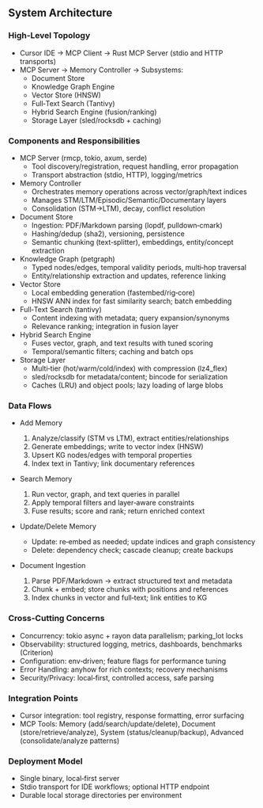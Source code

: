 ## System Architecture

### High-Level Topology

- Cursor IDE → MCP Client → Rust MCP Server (stdio and HTTP transports)
- MCP Server → Memory Controller → Subsystems:
  - Document Store
  - Knowledge Graph Engine
  - Vector Store (HNSW)
  - Full‑Text Search (Tantivy)
  - Hybrid Search Engine (fusion/ranking)
  - Storage Layer (sled/rocksdb + caching)

### Components and Responsibilities

- MCP Server (rmcp, tokio, axum, serde)
  - Tool discovery/registration, request handling, error propagation
  - Transport abstraction (stdio, HTTP), logging/metrics
- Memory Controller
  - Orchestrates memory operations across vector/graph/text indices
  - Manages STM/LTM/Episodic/Semantic/Documentary layers
  - Consolidation (STM→LTM), decay, conflict resolution
- Document Store
  - Ingestion: PDF/Markdown parsing (lopdf, pulldown‑cmark)
  - Hashing/dedup (sha2), versioning, persistence
  - Semantic chunking (text‑splitter), embeddings, entity/concept extraction
- Knowledge Graph (petgraph)
  - Typed nodes/edges, temporal validity periods, multi‑hop traversal
  - Entity/relationship extraction and updates, reference linking
- Vector Store
  - Local embedding generation (fastembed/rig‑core)
  - HNSW ANN index for fast similarity search; batch embedding
- Full‑Text Search (tantivy)
  - Content indexing with metadata; query expansion/synonyms
  - Relevance ranking; integration in fusion layer
- Hybrid Search Engine
  - Fuses vector, graph, and text results with tuned scoring
  - Temporal/semantic filters; caching and batch ops
- Storage Layer
  - Multi‑tier (hot/warm/cold/index) with compression (lz4_flex)
  - sled/rocksdb for metadata/content; bincode for serialization
  - Caches (LRU) and object pools; lazy loading of large blobs

### Data Flows

- Add Memory
  1) Analyze/classify (STM vs LTM), extract entities/relationships
  2) Generate embeddings; write to vector index (HNSW)
  3) Upsert KG nodes/edges with temporal properties
  4) Index text in Tantivy; link documentary references

- Search Memory
  1) Run vector, graph, and text queries in parallel
  2) Apply temporal filters and layer‑aware constraints
  3) Fuse results; score and rank; return enriched context

- Update/Delete Memory
  - Update: re‑embed as needed; update indices and graph consistency
  - Delete: dependency check; cascade cleanup; create backups

- Document Ingestion
  1) Parse PDF/Markdown → extract structured text and metadata
  2) Chunk + embed; store chunks with positions and references
  3) Index chunks in vector and full‑text; link entities to KG

### Cross-Cutting Concerns

- Concurrency: tokio async + rayon data parallelism; parking_lot locks
- Observability: structured logging, metrics, dashboards, benchmarks (Criterion)
- Configuration: env‑driven; feature flags for performance tuning
- Error Handling: anyhow for rich contexts; recovery mechanisms
- Security/Privacy: local‑first, controlled access, safe parsing

### Integration Points

- Cursor integration: tool registry, response formatting, error surfacing
- MCP Tools: Memory (add/search/update/delete), Document (store/retrieve/analyze), System (status/cleanup/backup), Advanced (consolidate/analyze patterns)

### Deployment Model

- Single binary, local‑first server
- Stdio transport for IDE workflows; optional HTTP endpoint
- Durable local storage directories per environment
